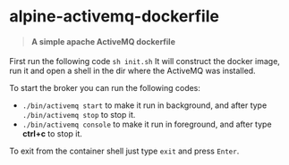 # alpine-activemq-dockerfile

> #### A simple apache ActiveMQ dockerfile


First run the following code ```sh init.sh```  It will construct the docker image, run it and open a shell in the dir where the ActiveMQ was installed.


To start the broker you can run the following codes:
 + ```./bin/activemq start``` to make it run in background, and after type ```./bin/activemq stop``` to stop it.
 + ```./bin/activemq console``` to make it run in foreground, and after type **ctrl+c** to stop it.
 
 
 To exit from the container shell just type ```exit``` and press ```Enter```.

